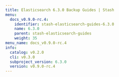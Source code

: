```yaml
---
title: Elasticsearch 6.3.0 Backup Guides | Stash
menu:
  docs_v0.9.0-rc.4:
    identifier: stash-elasticsearch-guides-6.3.0
    name: 6.3.0
    parent: stash-elasticsearch-guides
    weight: 35
menu_name: docs_v0.9.0-rc.4
info:
  catalog: v0.2.0
  cli: v0.3.0
  subproject_version: 6.3.0
  version: v0.9.0-rc.4
---
```



